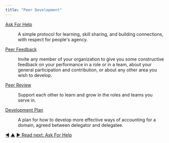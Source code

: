 ```yaml
---
title: "Peer Development"
---
```



<dl>

  <dt><a href="ask-for-help.html">Ask For Help</a></dt>
  <dd><p>A simple protocol for learning, skill sharing, and building connections, with respect for people's agency.</p></dd>

  <dt><a href="peer-feedback.html">Peer Feedback</a></dt>
  <dd><p>Invite any member of your organization to give you some constructive feedback on your performance in a role or in a team, about your general participation and contribution, or about any other area you wish to develop.</p></dd>

  <dt><a href="peer-review.html">Peer Review</a></dt>
  <dd><p>Support each other to learn and grow in the roles and teams you serve in.</p></dd>

  <dt><a href="development-plan.html">Development Plan</a></dt>
  <dd><p>A plan for how to develop more effective ways of accounting for a domain, agreed between delegator and delegatee.</p></dd>
</dl>


<div class="bottom-nav">
<a href="open-systems.html" title="Back to: Open Systems">◀</a> <a href="patterns.html" title="Up: The Patterns">▲</a> <a href="ask-for-help.html" title="Read next: Ask For Help">▶ Read next: Ask For Help</a>
</div>


<script type="text/javascript">
Mousetrap.bind('g n', function() {
    window.location.href = 'ask-for-help.html';
    return false;
});
</script>

